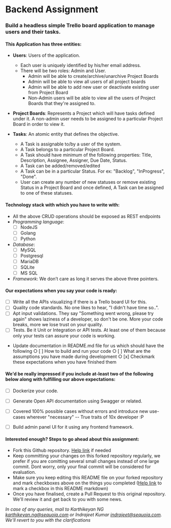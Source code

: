 # Backend Assignment

### Build a headless simple Trello board application to manage users and their tasks.

#### This Application has three entities:

  - **Users**: Users of the application. 
    - Each user is uniquely identified by his/her email address.
    - There will be two roles: Admin and User. 
      - Admin will be able to create/archive/unarchive Project Boards
      - Admin will be able to view all users of all project boards
      - Admin will be able to add new user or deactivate existing user from Project Board
      - Non-Admin users will be able to view all the users of Project Boards that they're assigned to.
				
  - **Project Boards**: Represents a Project which will have tasks defined under it. A non-admin user needs to be assigned to a particular Project Board in order to view it. 
		
  - **Tasks**: An atomic entity that defines the objective. 
    - A Task is assignable to/by a user of the system. 
    - A Task belongs to a particular Project Board.
    - A Task should have minimum of the following properties: Title, Description, Assignee, Assigner, Due Date, Status.
    - A Task can be added/removed/edited
    - A Task can be in a particular Status. For ex: "Backlog", "InProgress", "Done".
    - User can create any number of new statuses or remove existing Status in a Project Board and once defined, A Task can be assigned to one of these statuses.
	

#### Technology stack with which you have to write with:
  - All the above CRUD operations should be exposed as REST endpoints
  - _Programming language_: 
  	- [ ] NodeJS
	- [ ] Golang
	- [ ] Python
  - _Database_: 
  	- [ ] MySQL
	- [ ] Postgresql
	- [ ] MariaDB
	- [ ] SQLite
	- [ ] MS SQL
  - _Framework_: We don’t care as long it serves the above three pointers.


#### Our expectations when you say your code is ready:
  - [ ] Write all the APIs visualizing if there is a Trello board UI for this. 
  - [ ] Quality code standards. No one likes to hear, "I didn't have time so..".
  - [ ] Apt input validations. They say "Something went wrong, please try again" shows laziness of a developer, so don't be one. More your code breaks, more we lose trust on your quality.
  - [ ] Tests. Be it Unit or Integration or API tests. At least one of them because only your tests can assure your code is working.
  - Update documentation in README.md file for us which should have the following
		○ [ ] How to build and run your code
		○ [ ] What are the assumptions you have made during development
		○ [x] Checkmark these expectations when you have finished them
	

#### We'd be really impressed if you include at-least two of the following below along with fulfilling our above expectations:
  - [ ] Dockerize your code.
  - [ ] Generate Open API documentation using Swagger or related.
  - [ ] Covered 100% possible cases without errors and introduce new use-cases wherever "necessary" -- True traits of 10x developer :P
  - [ ] Build admin panel UI for it using any frontend framework.
  

#### Interested enough? Steps to go ahead about this assignment:
  - Fork this Github repository. [Help link](https://guides.github.com/activities/forking) if needed
  - Keep committing your changes on this forked repository regularly, we prefer if you are comitting several small changes instead of one large commit. Dont worry, only your final commit will be considered for evaluation.
  - Make sure you keep editing this README file on your forked repository and mark checkboxes above on the things you completed ([Help link](https://www.markdownguide.org/extended-syntax/#task-lists) to mark a checkbox in this README markdown)
  - Once you have finalised, create a Pull Request to this original repository. We'll review it and get back to you with some news.
 
_In case of any queries, mail to Karthikeyan NG <karthikeyan.ng@sequoia.com> or Indrajeet Kumar <indrajeet@sequoia.com>. We'll revert to you with the clarifications_
 
 
